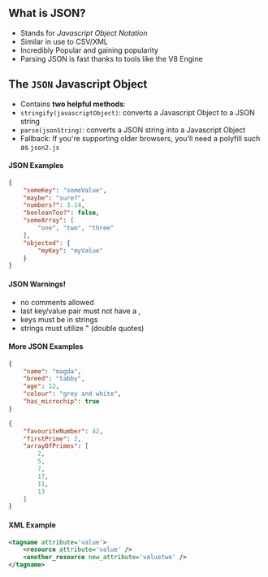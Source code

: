 ## What is JSON?

- Stands for *Javascript Object Notation*
- Similar in use to CSV/XML
- Incredibly Popular and gaining popularity
- Parsing JSON is fast thanks to tools like the V8 Engine

## The `JSON` Javascript Object

- Contains **two helpful methods**:
- `stringify(javascriptObject)`: converts a Javascript Object to a JSON string
- `parse(jsonString)`: converts a JSON string into a Javascript Object
- Fallback: If you're supporting older browsers, you'll need a polyfill such as `json2.js`

#### JSON Examples

```json
{
    "someKey": "someValue",
    "maybe": "sure?",
    "numbers?": 3.14,
    "booleanToo?": false,
    "someArray": [
    	"one", "two", "three"
    ],
    "objected": {
    	"myKey": "myValue"
    }
}
```

#### JSON Warnings!

* no comments allowed
* last key/value pair must not have a ,
* keys must be in strings
* strings must utilize " (double quotes)


#### More JSON Examples

```json
{
	"name": "magda",
	"breed": "tabby",
	"age": 12,
	"colour": "grey and white",
	"has_microchip": true
}
```

```json
{
    "favouriteNumber": 42,
    "firstPrime": 2,
    "arrayOfPrimes": [
        2,
        5,
        7,
        17,
        11,
        13
    ]
}
```

#### XML Example

```XML
<tagname attribute='value'>
	<resource attribute='value' />
	<another_resource new_attribute='valuetwo' />
</tagname>
```
